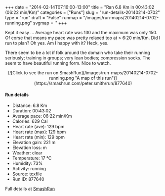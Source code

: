 +++
date = "2014-02-14T07:16:00-13:00"
title = "Ran 6.8 Km in 00:43:02 (06:22 min/Km)"
categories = ["Runs"]
slug = "run-details-20140214-0702"
type = "run"
draft = "False"
runmap = "/images/run-maps/20140214-0702-running.png"
svgmap = '<polyline points="0 29, 13 30, 38 46, 55 51, 57 51, 61 57, 64 59, 68 61, 79 70, 94 63, 98 55, 100 51, 95 42, 88 41, 87 40, 80 42, 70 49, 68 56, 68 60, 79 70, 91 63, 89 58, 94 61, 99 56, 100 51, 92 38, 86 36, 78 38, 70 45, 68 60, 76 69, 82 72, 97 65, 95 62, 100 52, 99 48, 94 41, 84 41, 78 44, 74 48, 67 49, 63 54, 60 55, 51 49, 37 47, 14 33, 7 43">'
+++

Kept it easy ... Average heart rate was 130 and the maximum was only 150. Of corse that means my pace was pretty relaxed too at > 6:20 min/Km. Did I run to plan? Oh yes. Am I happy with it? Heck, yes. 

There seem to be a lot if folk around the domain who take their running seriously; training in groups; very lean bodies; compression socks. The seem to have beautiful running form. Nice to watch. 



<!--more-->

<center>
[![Click to see the run on SmashRun](/images/run-maps/20140214-0702-running.png "A map of this run")](https://smashrun.com/peter.smith/run/877640)
</center>

#### Run details

* Distance: 6.8 Km
* Duration: 00:43:02
* Average pace: 06:22 min/Km
* Calories: 629 Cal
* Heart rate (ave): 129 bpm
* Heart rate (max): 129 bpm
* Heart rate (min): 129 bpm
* Elevation gain: 221 m
* Elevation loss:  m
* Weather: clear
* Temperature: 17 &deg;C
* Humidity: 73%
* Activity: running
* Source: tcxfile
* Run ID: 877640

Full details at [SmashRun](https://smashrun.com/peter.smith/run/877640)